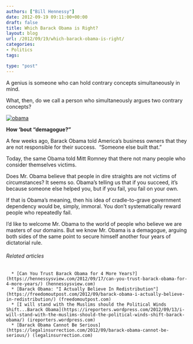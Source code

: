 ```yaml
---
authors: ["Bill Hennessy"]
date: 2012-09-19 09:11:00+00:00
draft: false
title: Which Barack Obama is Right?
layout: blog
url: /2012/09/19/which-barack-obama-is-right/
categories:
- Politics
tags:

type: "post"
---
```




A genius is someone who can hold contrary concepts simultaneously in mind.

What, then, do we call a person who simultaneously argues two contrary concepts?

[![obama](https://ludicrite.files.wordpress.com/2012/09/obama_thumb.jpg)
](https://ludicrite.files.wordpress.com/2012/09/obama.jpg)

**How ‘bout “demagogue?”**

A few weeks ago, Barack Obama told America’s business owners that they are not responsible for their success.  “Someone else built that.”

Today, the same Obama told Mitt Romney that there not many people who consider themselves victims.

Does Mr. Obama believe that people in dire straights are not victims of circumstances? It seems so. Obama’s telling us that if you succeed, it’s because someone else helped you, but if you fail, you fail on your own.

If that is Obama’s meaning, then his idea of cradle-to-grave government dependency would be, simply, immoral. You don’t systematically reward people who repeatedly fail.

I’d like to welcome Mr. Obama to the world of people who believe we are masters of our domains. But we know Mr. Obama is a demagogue, arguing both sides of the same point to secure himself another four years of dictatorial rule.


###### Related articles





	  * [Can You Trust Barack Obama for 4 More Years?](https://hennessysview.com/2012/09/17/can-you-trust-barack-obama-for-4-more-years/) (hennessysview.com)
	  * [Barack Obama: "I Actually Believe In Redistribution"](https://freedomoutpost.com/2012/09/barack-obama-i-actually-believe-in-redistribution/) (freedomoutpost.com)
	  * [I will stand with the Muslims should the Political Winds Shift...Barack Obama](https://ireporters.wordpress.com/2012/09/13/i-will-stand-with-the-muslims-should-the-political-winds-shift-barack-obama/) (ireporters.wordpress.com)
	  * [Barack Obama Cannot Be Serious](https://legalinsurrection.com/2012/09/barack-obama-cannot-be-serious/) (legalinsurrection.com)


